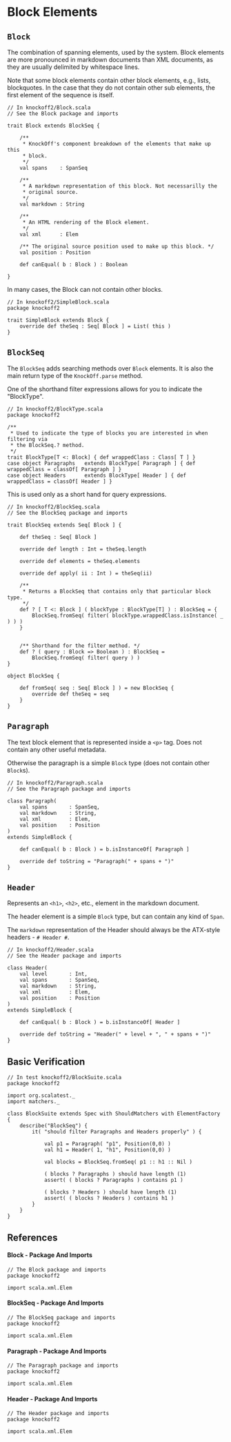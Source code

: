 Block Elements
==============

## `Block` ##

The combination of spanning elements, used by the system. Block elements are
more pronounced in markdown documents than XML documents, as they are usually
delimited by whitespace lines.

Note that some block elements contain other block elements, e.g., lists,
blockquotes. In the case that they do not contain other sub elements, the
first element of the sequence is itself.

    // In knockoff2/Block.scala
    // See the Block package and imports

    trait Block extends BlockSeq {
        
        /**
         * KnockOff's component breakdown of the elements that make up this
         * block.
         */
        val spans    : SpanSeq

        /**
         * A markdown representation of this block. Not necessarilly the
         * original source.
         */
        val markdown : String

        /**
         * An HTML rendering of the Block element.
         */
        val xml      : Elem
        
        /** The original source position used to make up this block. */
        val position : Position
        
        def canEqual( b : Block ) : Boolean
        
    }

In many cases, the Block can not contain other blocks.

    // In knockoff2/SimpleBlock.scala
    package knockoff2
    
    trait SimpleBlock extends Block {
        override def theSeq : Seq[ Block ] = List( this )
    }


## `BlockSeq` ##

The `BlockSeq` adds searching methods over `Block` elements. It is also the
main return type of the `KnockOff.parse` method.

One of the shorthand filter expressions allows for you to indicate the "BlockType".

    // In knockoff2/BlockType.scala
    package knockoff2
    
    /**
     * Used to indicate the type of blocks you are interested in when filtering via
     * the BlockSeq.? method.
     */
    trait BlockType[T <: Block] { def wrappedClass : Class[ T ] }
    case object Paragraphs   extends BlockType[ Paragraph ] { def wrappedClass = classOf[ Paragraph ] }
    case object Headers      extends BlockType[ Header ] { def wrappedClass = classOf[ Header ] }

This is used only as a short hand for query expressions.

    // In knockoff2/BlockSeq.scala
    // See the BlockSeq package and imports
    
    trait BlockSeq extends Seq[ Block ] {
        
        def theSeq : Seq[ Block ]
        
        override def length : Int = theSeq.length
        
        override def elements = theSeq.elements
        
        override def apply( ii : Int ) = theSeq(ii)

        /**
         * Returns a BlockSeq that contains only that particular block type.
         */
        def ? [ T <: Block ] ( blockType : BlockType[T] ) : BlockSeq = {
            BlockSeq.fromSeq( filter( blockType.wrappedClass.isInstance( _ ) ) )
        }
        
        
        /** Shorthand for the filter method. */
        def ? ( query : Block => Boolean ) : BlockSeq =
            BlockSeq.fromSeq( filter( query ) )
    }

    object BlockSeq {
        
        def fromSeq( seq : Seq[ Block ] ) = new BlockSeq {
            override def theSeq = seq
        }
    }


## `Paragraph` ##

The text block element that is represented inside a `<p>` tag. Does not
contain any other useful metadata.

Otherwise the paragraph is a simple `Block` type (does not contain other
`Block`s).

    // In knockoff2/Paragraph.scala
    // See the Paragraph package and imports

    class Paragraph(
        val spans       : SpanSeq,
        val markdown    : String,
        val xml         : Elem,
        val position    : Position
    )
    extends SimpleBlock {
        
        def canEqual( b : Block ) = b.isInstanceOf[ Paragraph ]
        
        override def toString = "Paragraph(" + spans + ")"
    }


## `Header` ##

Represents an `<h1>`, `<h2>`, etc., element in the markdown document.

The header element is a simple `Block` type, but can contain any kind of
`Span`.

The `markdown` representation of the Header should always be the ATX-style
headers - `# Header #`.

    // In knockoff2/Header.scala
    // See the Header package and imports
    
    class Header(
        val level       : Int,
        val spans       : SpanSeq,
        val markdown    : String,
        val xml         : Elem,
        val position    : Position
    )
    extends SimpleBlock {

        def canEqual( b : Block ) = b.isInstanceOf[ Header ]
        
        override def toString = "Header(" + level + ", " + spans + ")"
    }


## Basic Verification ##

    // In test knockoff2/BlockSuite.scala
    package knockoff2

    import org.scalatest._
    import matchers._

    class BlockSuite extends Spec with ShouldMatchers with ElementFactory {
        describe("BlockSeq") {
            it( "should filter Paragraphs and Headers properly" ) {

                val p1 = Paragraph( "p1", Position(0,0) )
                val h1 = Header( 1, "h1", Position(0,0) )

                val blocks = BlockSeq.fromSeq( p1 :: h1 :: Nil )
                
                ( blocks ? Paragraphs ) should have length (1)
                assert( ( blocks ? Paragraphs ) contains p1 )
                                
                ( blocks ? Headers ) should have length (1)
                assert( ( blocks ? Headers ) contains h1 )
            }
        }
    }


## References ##

#### Block - Package And Imports

    // The Block package and imports
    package knockoff2
    
    import scala.xml.Elem

#### BlockSeq - Package And Imports

    // The BlockSeq package and imports
    package knockoff2

    import scala.xml.Elem

#### Paragraph - Package And Imports

    // The Paragraph package and imports
    package knockoff2

    import scala.xml.Elem

#### Header - Package And Imports

    // The Header package and imports
    package knockoff2

    import scala.xml.Elem
